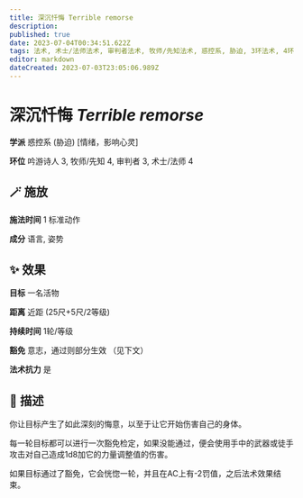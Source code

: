 ```yaml
---
title: 深沉忏悔 Terrible remorse
description: 
published: true
date: 2023-07-04T00:34:51.622Z
tags: 法术, 术士/法师法术, 审判者法术, 牧师/先知法术, 惑控系, 胁迫, 3环法术, 4环法术, 吟游诗人法术, 情绪，影响心灵
editor: markdown
dateCreated: 2023-07-03T23:05:06.989Z
---
```


# **深沉忏悔** *Terrible remorse*

**学派** 惑控系 (胁迫) \[情绪，影响心灵\] 

**环位** 吟游诗人 3, 牧师/先知 4, 审判者 3, 术士/法师 4

## 🪄 施放

**施法时间** 1 标准动作

**成分** 语言, 姿势

## ✨ 效果 

**目标** 一名活物 

**距离** 近距 (25尺+5尺/2等级)  

**持续时间** 1轮/等级 

**豁免** 意志，通过则部分生效 （见下文）

**法术抗力** 是

## 📖 描述

你让目标产生了如此深刻的悔意，以至于让它开始伤害自己的身体。

每一轮目标都可以进行一次豁免检定，如果没能通过，便会使用手中的武器或徒手攻击对自己造成1d8加它的力量调整值的伤害。

如果目标通过了豁免，它会恍惚一轮，并且在AC上有-2罚值，之后法术效果结束。
    